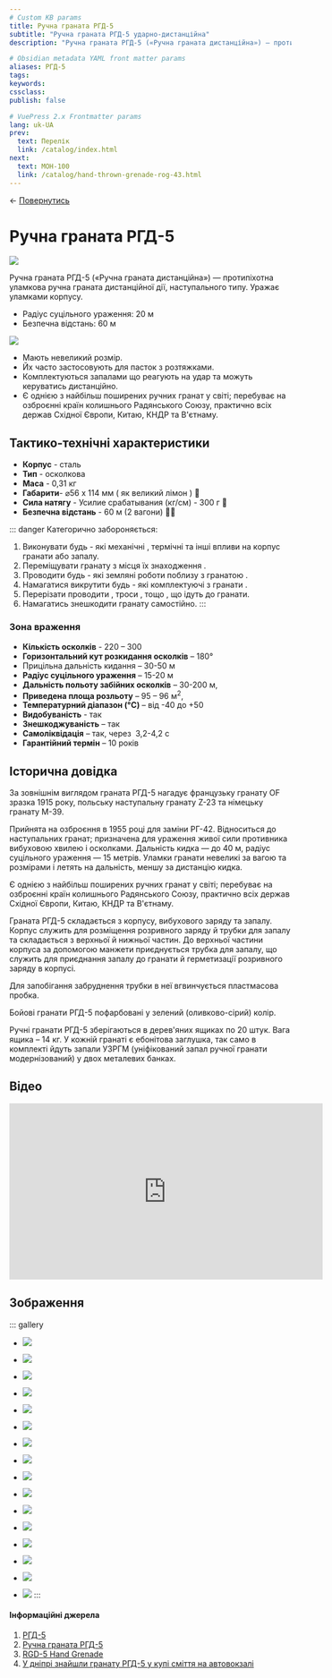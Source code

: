 ```yaml
---
# Custom KB params
title: Ручна граната РГД-5
subtitle: "Ручна граната РГД-5 ударно-дистанційна"
description: "Ручна граната РГД-5 («Ручна граната дистанційна») — протипіхотна уламкова ручна граната дистанційної дії, наступального типу. Уражає уламками корпусу."

# Obsidian metadata YAML front matter params
aliases: РГД-5
tags:
keywords:
cssclass:
publish: false

# VuePress 2.x Frontmatter params
lang: uk-UA
prev:
  text: Перелік
  link: /catalog/index.html
next:
  text: МОН-100
  link: /catalog/hand-thrown-grenade-rog-43.html
---
```


← [Повернутись](./index.md)

# Ручна граната РГД-5

![](./assets/rgd-5_0.png)

Ручна граната РГД-5 («Ручна граната дистанційна») — протипіхотна уламкова ручна граната дистанційної дії, наступального типу. Уражає уламками корпусу.

- Радіус суцільного ураження: 20 м
- Безпечна відстань: 60 м

![](./assets/distance-20.svg)

- Мають невеликий розмір.
- Йх часто застосовують для пасток з розтяжками.
- Комплектуються запалами що реагують на удар та можуть керуватись дистанційно.
- Є однією з найбільш поширених ручних гранат у світі; перебуває на озброєнні країн колишнього Радянського Союзу, практично всіх держав Східної Європи, Китаю, КНДР та В'єтнаму.

## Тактико-технічні характеристики

- **Корпус** - сталь
- **Тип** - осколкова
- **Маса** - 0,31 кг
- **Габарити**- ⌀56 х 114 мм ( як великий лімон ) 🍋
- **Сила натягу** - Усилие срабатывания (кг/см) - 300 г 🐀
- **Безпечна відстань** - 60 м (2 вагони) 🚃🚃 

::: danger Категорично забороняється:

1. Виконувати будь - які механічні , термічні та інші впливи на корпус гранати або запалу.
2. Переміщувати гранату з місця їх знаходження .
3. Проводити будь - які земляні роботи поблизу з гранатою .
4. Намагатися викрутити будь - які комплектуючі з гранати .
5. Перерізати проводити , троси , тощо , що ідуть до гранати.
6. Намагатись знешкодити гранату самостійно.
   :::

### Зона враження

- **Кількість осколків** - 220 – 300
- **Горизонтальний кут розкидання осколків** – 180°
- Прицільна дальність кидання – 30-50 м
- **Радіус суцільного ураження** – 15-20 м
- **Дальність польоту забійних осколків** – 30-200 м,
- **Приведена площа розльоту** – 95 – 96 м<sup>2</sup>, 
- **Температурний діапазон (°C)** – від -40 до +50
- **Видобуваність** - так
- **Знешкоджуваність** – так
- **Самоліквідація** – так, через  3,2-4,2 с
- **Гарантійний термін** – 10 років

## Історична довідка

За зовнішнім виглядом граната РГД-5 нагадує французьку гранату OF зразка 1915 року, польську наступальну гранату Z-23 та німецьку гранату М-39.

Прийнята на озброєння в 1955 році для заміни РГ-42. Відноситься до наступальних гранат; призначена для ураження живої сили противника вибуховою хвилею і осколками. Дальність кидка — до 40 м, радіус суцільного ураження — 15 метрів. Уламки гранати невеликі за вагою та розмірами і летять на дальність, меншу за дистанцію кидка.

Є однією з найбільш поширених ручних гранат у світі; перебуває на озброєнні країн колишнього Радянського Союзу, практично всіх держав Східної Європи, Китаю, КНДР та В'єтнаму.

Граната РГД-5 складається з корпусу, вибухового заряду та запалу. Корпус служить для розміщення розривного заряду й трубки для запалу та складається з верхньої й нижньої частин. До верхньої частини корпуса за допомогою манжети приєднується трубка для запалу, що служить для приєднання запалу до гранати й герметизації розривного заряду в корпусі.

Для запобігання забруднення трубки в неї вгвинчується пластмасова пробка.

Бойові гранати РГД-5 пофарбовані у зелений (оливково-сірий) колір.

Ручні гранати РГД-5 зберігаються в дерев'яних ящиках по 20 штук. Вага ящика – 14 кг. У кожній гранаті є ебонітова заглушка, так само в комплекті йдуть запали УЗРГМ (уніфікований запал ручної гранати модернізований) у двох металевих банках.

## Відео

<iframe width="560" height="315" src="https://www.youtube.com/embed/9lgry2ScWgg" title="YouTube video player" frameborder="0" allow="accelerometer; autoplay; clipboard-write; encrypted-media; gyroscope; picture-in-picture" allowfullscreen></iframe>

## Зображення

::: gallery
- ![](./assets/rgd-5_3.png)
- ![](./assets/rgd-5_0.png)

- ![](./assets/rgd-5.png)
- ![](./assets/rgd-5_1.png)
- ![](./assets/rgd-5_2.png)
- ![](./assets/rgd-5_4.png)
- ![](./assets/rgd-5_5.png)
- ![](./assets/rgd-5_6.png)
- ![](./assets/rgd-5_7.png)
- ![](./assets/rgd-5_8.png)
- ![](./assets/rgd-5_10.png)
- ![](./assets/rgd-5_9.png)
- ![](./assets/rgd-5_11.png)
- ![](./assets/rgd-5_12.png)
- ![](./assets/rgd-5_13.png)
- ![](./assets/f-1_8.png)
:::

#### Інформаційні джерела

1. [РГД-5](https://warriors.fandom.com/uk/wiki/РГД-5)
2. [Ручна граната РГД-5](https://www.ukrmilitary.com/2020/08/rgd5.html)
3. [RGD-5 Hand Grenade](https://cat-uxo.com/explosive-hazards/grenades/rgd-5-hand-grenade)
4. [У дніпрі знайшли гранату РГД-5 у купі сміття на автовокзалі](https://dp.vgorode.ua/ukr/news/sobytyia/u-dnipri-znajshli-hranatu-rhd-5-u-kupi-smittja-na-avtovokzali)
